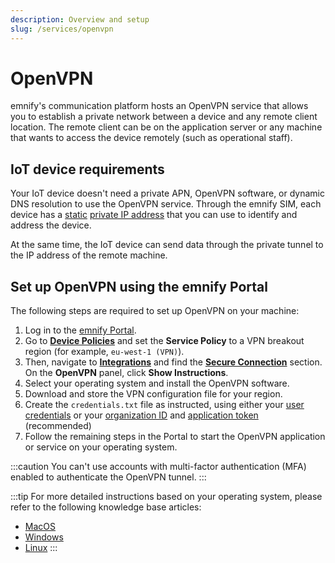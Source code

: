 ```yaml
---
description: Overview and setup
slug: /services/openvpn
---
```


# OpenVPN

emnify's communication platform hosts an OpenVPN service that allows you to establish a private network between a device and any remote client location.
The remote client can be on the application server or any machine that wants to access the device remotely (such as operational staff).

## IoT device requirements

Your IoT device doesn't need a private APN, OpenVPN software, or dynamic DNS resolution to use the OpenVPN service.
Through the emnify SIM, each device has a [static](/glossary#static-ip) [private IP address](/glossary#private-ip) that you can use to identify and address the device.

<!--This image is missing: OpenVPN.png -->
<!-- image caption: OpenVPN System Overview -->

At the same time, the IoT device can send data through the private tunnel to the IP address of the remote machine.

## Set up OpenVPN using the emnify Portal

The following steps are required to set up OpenVPN on your machine:

1. Log in to the [emnify Portal](https://portal.emnify.com/). 
1. Go to [**Device Policies**](https://portal.emnify.com/device-policies) and set the **Service Policy** to a VPN breakout region (for example, `eu-west-1 (VPN)`).
1. Then, navigate to [**Integrations**](https://portal.emnify.com/integrations) and find the [**Secure Connection**](https://portal.emnify.com/integrations#secure-connection) section. 
On the **OpenVPN** panel, click **Show Instructions**. 
1. Select your operating system and install the OpenVPN software.
1. Download and store the VPN configuration file for your region.
1. Create the `credentials.txt` file as instructed, using either your [user credentials](https://portal.emnify.com/user-settings) or your [organization ID](https://portal.emnify.com/organisation-settings/details) and [application token](https://portal.emnify.com/integrations#application-tokens) (recommended)
1. Follow the remaining steps in the Portal to start the OpenVPN application or service on your operating system.

:::caution
You can't use accounts with multi-factor authentication (MFA) enabled to authenticate the OpenVPN tunnel.
:::

:::tip
For more detailed instructions based on your operating system, please refer to the following knowledge base articles:

- [MacOS](https://support.emnify.com/hc/en-us/articles/360019625379-OpenVPN-Integration-Guide-for-MacOS)
- [Windows](https://support.emnify.com/hc/en-us/articles/115001723273-OpenVPN-Integration-Guide-for-Windows) 
- [Linux](https://support.emnify.com/hc/en-us/articles/115001724434-OpenVPN-Integration-Guide-for-Linux)
:::
